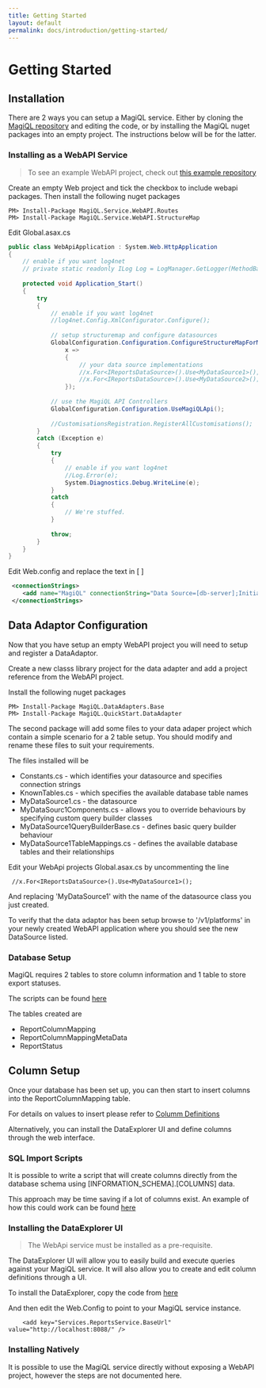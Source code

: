 ```yaml
---
title: Getting Started
layout: default 
permalink: docs/introduction/getting-started/
---
```


Getting Started
===

## Installation

There are 2 ways you can setup a MagiQL service. Either by cloning the [MagiQL repository](https://github.com/salesforce/MagiQL) and editing the code, or by installing the MagiQL nuget packages into an empty project. The instructions below will be for the latter.

### Installing as a WebAPI Service

> To see an example WebAPI project, check out [this example repository](https://github.com/MagiQL/MagiQL-StarterProject/tree/master/src)

Create an empty Web project and tick the checkbox to include webapi packages. Then install the following nuget packages

```
PM> Install-Package MagiQL.Service.WebAPI.Routes
PM> Install-Package MagiQL.Service.WebAPI.StructureMap
```

Edit Global.asax.cs

```c#
public class WebApiApplication : System.Web.HttpApplication
{
    // enable if you want log4net
    // private static readonly ILog Log = LogManager.GetLogger(MethodBase.GetCurrentMethod().DeclaringType);
                
    protected void Application_Start()
    { 
        try
        {
            // enable if you want log4net
            //log4net.Config.XmlConfigurator.Configure();  
    
            // setup structuremap and configure datasources
            GlobalConfiguration.Configuration.ConfigureStructureMapForMagiQL<WebApiApplication,NullLoggingProvider>(
                x =>
                {
                    // your data source implementations
                    //x.For<IReportsDataSource>().Use<MyDataSource1>();
                    //x.For<IReportsDataSource>().Use<MyDataSource2>(); 
                });
                        
            // use the MagiQL API Controllers
            GlobalConfiguration.Configuration.UseMagiQLApi();
    
            //CustomisationsRegistration.RegisterAllCustomisations();
        }
        catch (Exception e)
        {
            try
            {
                // enable if you want log4net
                //Log.Error(e);
                System.Diagnostics.Debug.WriteLine(e);
            }
            catch
            {
                // We're stuffed. 
            }
    
            throw;
        }
    }
}
```
  
Edit Web.config and replace the text  in [ ]

```xml
 <connectionStrings>
    <add name="MagiQL" connectionString="Data Source=[db-server];Initial Catalog=[db-name];Persist Security Info=True;User ID=[username];Password=[password]" providerName="System.Data.SqlClient" />
 </connectionStrings>
```
 
## Data Adaptor Configuration

Now that you have setup an empty WebAPI project you will need to setup and register a DataAdaptor.

Create a new classs library project for the data adapter and add a project reference from the WebAPI project.

Install the following nuget packages   

```
PM> Install-Package MagiQL.DataAdapters.Base 
PM> Install-Package MagiQL.QuickStart.DataAdapter
```

The second package will add some files to your data adaper project which contain a simple scenario for a 2 table setup. You should modify and rename these files to suit your requirements.

The files installed will be   

 * Constants.cs - which identifies your datasource and specifies connection strings
 * KnownTables.cs - which specifies the available database table names 
 * MyDataSource1.cs - the datasource
 * MyDataSourc1Components.cs - allows you to override behaviours by specifying custom query builder classes
 * MyDataSource1QueryBuilderBase.cs - defines basic query builder behaviour
 * MyDataSource1TableMappings.cs - defines the available database tables and their relationships
 
Edit your WebApi projects Global.asax.cs by uncommenting the line   

```
 //x.For<IReportsDataSource>().Use<MyDataSource1>();
```

And replacing 'MyDataSource1' with the name of the datasource class you just created.

To verify that the data adaptor has been setup browse to '/v1/platforms' in your newly created WebAPI application where you should see the new DataSource listed.


### Database Setup

MagiQL requires 2 tables to store column information and 1 table to store export statuses.

The scripts can be found [here](https://github.com/salesforce/MagiQL/tree/master/sql)

The tables created are

* ReportColumnMapping
* ReportColumnMappingMetaData
* ReportStatus

## Column Setup
Once your database has been set up, you can then start to insert columns into the ReportColumnMapping table. 

For details on values to insert please refer to [Columm Definitions](/docs/components/column-definitions/)

Alternatively, you can install the DataExplorer UI and define columns through the web interface.

### SQL Import Scripts

It is possible to write a script that will create columns directly from the database schema using [INFORMATION_SCHEMA].[COLUMNS] data.

This approach may be time saving if a lot of columns exist. An example of how this could work can be found [here](https://github.com/salesforce/MagiQL/tree/master/src/ScenarioTests/Scenarios/Scenario2-Analytics/Scenario2.Tests.Integration/SqlScripts/Columns)


### Installing the DataExplorer UI
> The WebApi service must be installed as a pre-requisite.

The DataExplorer UI will allow you to easily build and execute queries against your MagiQL service. It will also allow you to create and edit column definitions through a UI.

To install the DataExplorer, copy the code from [here](https://github.com/salesforce/MagiQL/tree/master/src/ScenarioTests/Service/MagiQL.DataExplorer.Web)

And then edit the Web.Config to point to your MagiQL service instance.

```
    <add key="Services.ReportsService.BaseUrl" value="http://localhost:8088/" />
```


### Installing Natively
It is possible to use the MagiQL service directly without exposing a WebAPI project, however the steps are not documented here.
